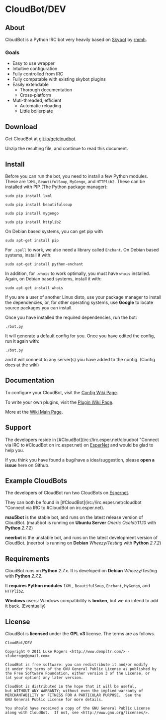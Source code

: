 # CloudBot/DEV

## About

CloudBot is a Python IRC bot very heavily based on [Skybot](http://git.io/skybot) by [rmmh](http://git.io/rmmh).  

### Goals

* Easy to use wrapper
* Intuitive configuration
* Fully controlled from IRC
* Fully compatable with existing skybot plugins
* Easily extendable
  * Thorough documentation
  * Cross-platform
* Muti-threaded, efficient
  * Automatic reloading
  * Little boilerplate

## Download

Get CloudBot at [git.io/getcloudbot](http://git.io/getcloudbot "Get CloudBot from Github!").

Unzip the resulting file, and continue to read this document.

## Install

Before you can run the bot, you need to install a few Python modules. These are `lXML`, `BeautifulSoup`, `MyGengo`, and `HTTPlib2`.  These can be installed with PIP (The Python package manager):

`sudo pip install lxml`

`sudo pip install beautifulsoup`

`sudo pip install mygengo`

`sudo pip install httplib2`

On Debian based systems, you can get pip with

`sudo apt-get install pip`

For `.spell` to work, we also need a library called `Enchant`.  On Debian based systems, install it with:

`sudo apt-get install python-enchant`

In addition, for `.whois` to work optimally, you must have `whois` installed. Again, on Debian based systems, install it with:

`sudo apt-get install whois`

If you are a user of another Linux disto, use your package manager to install the dependencies, or, for other operating systems,  use **Google** to locate source packages you can install.

Once you have installed the required dependencies, run the bot:

`./bot.py`

It will generate a default config for you.  Once you have edited the config, run it again with:

`./bot.py`

and it will connect to any server(s) you have added to the config. (Config docs at the [wiki](http://git.io/cloudbotconfig))

## Documentation

To configure your CloudBot, visit the [Config Wiki Page](http://git.io/cloudbotconfig).

To write your own plugins, visit the [Plugin Wiki Page](http://git.io/cloudbotplugins).

More at the [Wiki Main Page](http://git.io/cloudbotwiki).

## Support

The developers reside in [#CloudBot](irc://irc.esper.net/cloudbot "Connect via IRC to #CloudBot on irc.esper.net) on [EsperNet](http://esper.net) and would be glad to help you.

If you think you have found a bug/have a idea/suggestion, please **open a issue** here on Github.

## Example CloudBots

The developers of CloudBot run two CloudBots on [Espernet](http://esper.net).

They can both be found in [#CloudBot](irc://irc.esper.net/cloudbot "Connect via IRC to #CloudBot on irc.esper.net).

**mau5bot** is the stable bot, and runs on the latest release version of CloudBot. (mau5bot is running on **Ubuntu Server** *Oneric Ocelot/11.10* with **Python** *2.7.2*)

**neerbot** is the unstable bot, and runs on the latest development version of CloudBot. (neerbot is running on **Debian** *Wheezy/Testing* with **Python** *2.7.2*)

## Requirements

CloudBot runs on **Python** *2.7.x*. It is developed on **Debian** *Wheezy/Testing* with **Python** *2.7.2*.

It **requires Python modules** `lXML`, `BeautifulSoup`, `Enchant`, `MyGengo`, and `HTTPlib2`.

**Windows** users: Windows compatibility is **broken**, but we do intend to add it back. (Eventually)

## License
CloudBot is **licensed** under the **GPL v3** license. The terms are as follows.
    
    CloudBot/DEV

    Copyright © 2011 Luke Rogers <http://www.dempltr.com/> - <lukeroge@gmail.com>

    CloudBot is free software: you can redistribute it and/or modify
    it under the terms of the GNU General Public License as published by
    the Free Software Foundation, either version 3 of the License, or
    (at your option) any later version.

    CloudBot is distributed in the hope that it will be useful,
    but WITHOUT ANY WARRANTY; without even the implied warranty of
    MERCHANTABILITY or FITNESS FOR A PARTICULAR PURPOSE.  See the
    GNU General Public License for more details.

    You should have received a copy of the GNU General Public License
    along with CloudBot.  If not, see <http://www.gnu.org/licenses/>.
